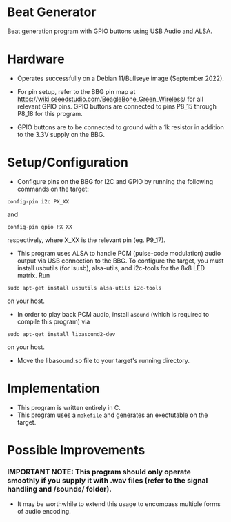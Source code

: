 # Beat Generator

Beat generation program with GPIO buttons using USB Audio and ALSA.

# Hardware

* Operates successfully on a Debian 11/Bullseye image (September 2022).

* For pin setup, refer to the BBG pin map at https://wiki.seeedstudio.com/BeagleBone_Green_Wireless/ for all relevant GPIO pins. GPIO buttons are connected to pins P8_15 through P8_18 for this program.

* GPIO buttons are to be connected to ground with a 1k resistor in addition to the 3.3V supply on the BBG.

# Setup/Configuration 

* Configure pins on the BBG for I2C and GPIO by running the following commands on the target:
```
config-pin i2c PX_XX
```
and 
```
config-pin gpio PX_XX
```
respectively, where X_XX is the relevant pin (eg. P9_17).

* This program uses ALSA to handle PCM (pulse-code modulation) audio output via USB connection to the BBG. To configure the target, you must install usbutils (for lsusb), alsa-utils, and i2c-tools for the 8x8 LED matrix. Run

```
sudo apt-get install usbutils alsa-utils i2c-tools
```
on your host.

* In order to play back PCM audio, install `asound` (which is required to compile this program) via
```
sudo apt-get install libasound2-dev
```
on your host.

* Move the libasound.so file to your target's running directory.

# Implementation

* This program is written entirely in C.
* This program uses a `makefile` and generates an exectutable on the target.

# Possible Improvements
### IMPORTANT NOTE: This program should only operate smoothly if you supply it with .wav files (refer to the signal handling and /sounds/ folder).
* It may be worthwhile to extend this usage to encompass multiple forms of audio encoding.
